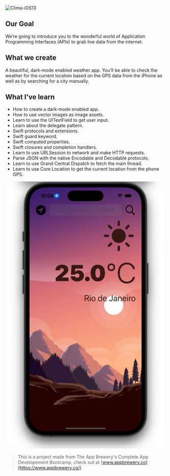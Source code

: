 ![Clima-iOS13](https://socialify.git.ci/andremporto/Clima-iOS13/image?description=1&descriptionEditable=A%20beautiful%2C%20dark-mode%20enabled%20weather%20app.&forks=1&issues=1&language=1&name=1&owner=1&pattern=Signal&pulls=1&stargazers=1&theme=Auto)

## Our Goal

We’re going to introduce you to the wonderful world of Application Programming Interfaces (APIs) to grab live data from the internet.

## What we create

A beautiful, dark-mode enabled weather app. You'll be able to check the weather for the current location based on the GPS data from the iPhone as well as by searching for a city manually.

## What I've learn

- How to create a dark-mode enabled app.
- How to use vector images as image assets.
- Learn to use the UITextField to get user input.
- Learn about the delegate pattern.
- Swift protocols and extensions.
- Swift guard keyword.
- Swift computed properties.
- Swift closures and completion handlers.
- Learn to use URLSession to network and make HTTP requests.
- Parse JSON with the native Encodable and Decodable protocols.
- Learn to use Grand Central Dispatch to fetch the main thread.
- Learn to use Core Location to get the current location from the phone GPS.

![Clima Banner](Documentation/climaApp.png)

> This is a project made from The App Brewery's Complete App Developement Bootcamp, check out at [www.appbrewery.co](https://www.appbrewery.co/)
